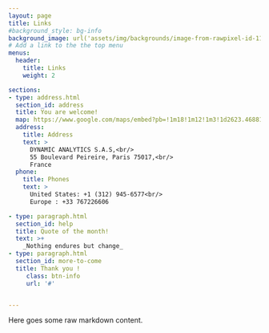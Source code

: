 ```yaml
---
layout: page
title: Links
#background_style: bg-info
background_image: url('assets/img/backgrounds/image-from-rawpixel-id-1199650-jpeg.jpg')
# Add a link to the the top menu
menus:
  header:
    title: Links
    weight: 2

sections:
- type: address.html
  section_id: address
  title: You are welcome!
  map: https://www.google.com/maps/embed?pb=!1m18!1m12!1m3!1d2623.4688123547394!2d2.3073060000000005!3d48.887402!2m3!1f0!2f0!3f0!3m2!1i1024!2i768!4f13.1!3m3!1m2!1s0x47e66fa35409d09f%3A0xbf6e678cb801f5d5!2s55%20Bd%20Pereire%2C%2075017%20Paris%2C%20France!5e0!3m2!1sen!2sus!4v1695833598066!5m2!1sen!2sus
  address:
    title: Address
    text: >
      DYNAMIC ANALYTICS S.A.S,<br/>
      55 Boulevard Peireire, Paris 75017,<br/>
      France
  phone:
    title: Phones
    text: >
      United States: +1 (312) 945-6577<br/>
      Europe : +33 767226606

- type: paragraph.html
  section_id: help
  title: Quote of the month!
  text: >+
    _Nothing endures but change_
- type: paragraph.html
  section_id: more-to-come
  title: Thank you !
     class: btn-info
     url: '#'


---
```

Here goes some raw markdown content.
